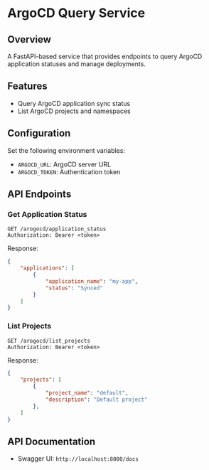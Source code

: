 # ArgoCD Query Service

## Overview
A FastAPI-based service that provides endpoints to query ArgoCD application statuses and manage deployments.

## Features
- Query ArgoCD application sync status
- List ArgoCD projects and namespaces


## Configuration
Set the following environment variables:
- `ARGOCD_URL`: ArgoCD server URL
- `ARGOCD_TOKEN`: Authentication token

## API Endpoints

### Get Application Status
```http
GET /arogocd/application_status
Authorization: Bearer <token>
```

Response:
```json
{
    "applications": [
        {
            "application_name": "my-app",
            "status": "Synced"
        }
    ]
}
```

### List Projects
```http
GET /arogocd/list_projects
Authorization: Bearer <token>
```

Response:
```json
{
    "projects": [
        {
            "project_name": "default",
            "description": "Default project"
        },
    ]
}
```

## API Documentation
- Swagger UI: `http://localhost:8000/docs`